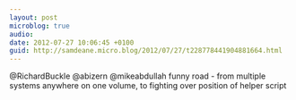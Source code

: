 ```yaml
---
layout: post
microblog: true
audio: 
date: 2012-07-27 10:06:45 +0100
guid: http://samdeane.micro.blog/2012/07/27/t228778441904881664.html
---
```

@RichardBuckle @abizern @mikeabdullah funny road - from multiple systems anywhere on one volume, to fighting over position of helper script
